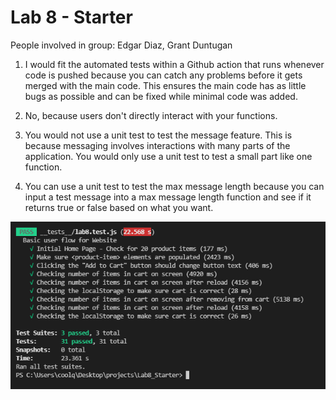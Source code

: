 # Lab 8 - Starter

People involved in group: Edgar Diaz, Grant Duntugan

1. I would fit the automated tests within a Github action that runs whenever code is pushed because you can catch any problems before it gets merged with the main code. This ensures the main code has as little bugs as possible and can be fixed while minimal code was added.

2. No, because users don't directly interact with your functions.

3. You would not use a unit test to test the message feature. This is because messaging involves interactions with many parts of the application. You would only use a unit test to test a small part like one function.

4. You can use a unit test to test the max message length because you can input a test message into a max message length function and see if it returns true or false based on what you want.

![tests](./tests.PNG)
